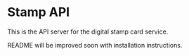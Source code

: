 # Stamp API

This is the API server for the digital stamp card service.

README will be improved soon with installation instructions.
